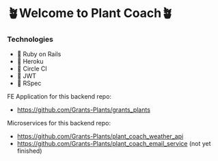 # 🪴Welcome to Plant Coach🪴

### Technologies
- 🌱 Ruby on Rails
- 🌱 Heroku
- 🌱 Circle CI
- 🌱 JWT
- 🌱 RSpec


FE Application for this backend repo:
- https://github.com/Grants-Plants/grants_plants

Microservices for this backend repo: 
- https://github.com/Grants-Plants/plant_coach_weather_api
- https://github.com/Grants-Plants/plant_coach_email_service (not yet finished)

